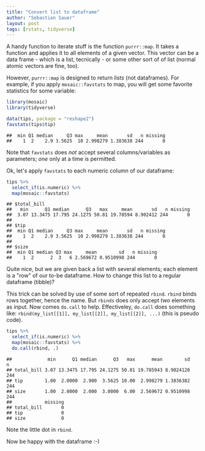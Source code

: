 ```yaml
---
title: "Convert list to dataframe"
author: "Sebastian Sauer"
layout: post
tags: [rstats, tidyverse]
---
```







A handy function to iterate stuff is the function `purrr::map`. It takes a function and applies it to all elements of a given vector. This vector can be a data frame - which is a list, tecnically - or some other sort of of list (normal atomic vectors are fine, too).

However, `purrr::map` is designed to return *lists* (not dataframes). For example, if you apply `mosaic::favstats` to map, you will get some favorite statistics for some variable:


```r
library(mosaic)
library(tidyverse)

data(tips, package = "reshape2")
favstats(tips$tip)
```

```
##  min Q1 median     Q3 max     mean       sd   n missing
##    1  2    2.9 3.5625  10 2.998279 1.383638 244       0
```

Note that `favstats` does *not* accept several columns/variables as parameters;  *one* only at a time is permitted.

Ok, let's apply `favstats` to each numeric column of our dataframe:


```r
tips %>% 
  select_if(is.numeric) %>% 
  map(mosaic::favstats)
```

```
## $total_bill
##   min      Q1 median      Q3   max     mean       sd   n missing
##  3.07 13.3475 17.795 24.1275 50.81 19.78594 8.902412 244       0
## 
## $tip
##  min Q1 median     Q3 max     mean       sd   n missing
##    1  2    2.9 3.5625  10 2.998279 1.383638 244       0
## 
## $size
##  min Q1 median Q3 max     mean        sd   n missing
##    1  2      2  3   6 2.569672 0.9510998 244       0
```

Quite nice, but we are given back a list with several elements; each element is a "row" of our to-be dataframe. How to change this list to a regular dataframe (tibble)?

This trick can be solved by use of some sort of repeated `rbind`. `rbind` binds rows together, hence the name. But `rbinds` does only accept *two* elements as input. Now comes `do.call` to help. Effectiveley, `do.call` does something like: `rbind(my_list[[1]], my_list[[2]], my_list[[2]], ...)` (this is pseudo code).




```r
tips %>% 
  select_if(is.numeric) %>% 
  map(mosaic::favstats) %>% 
  do.call(rbind, .)
```

```
##             min      Q1 median      Q3   max      mean        sd   n
## total_bill 3.07 13.3475 17.795 24.1275 50.81 19.785943 8.9024120 244
## tip        1.00  2.0000  2.900  3.5625 10.00  2.998279 1.3836382 244
## size       1.00  2.0000  2.000  3.0000  6.00  2.569672 0.9510998 244
##            missing
## total_bill       0
## tip              0
## size             0
```


Note the little dot in `rbind`.


Now be happy with the dataframe :-)
